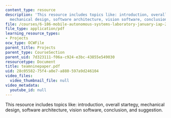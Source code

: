 ```yaml
---
content_type: resource
description: 'This resource includes topics like: introduction, overall startegy,
  mechanical design, software architecture, vision software, conclusion, and suggestion.'
file: /courses/6-186-mobile-autonomous-systems-laboratory-january-iap-2005/28c0558275f4a0e7a880597a9d246104_teamninepaper.pdf
file_type: application/pdf
learning_resource_types:
- Projects
ocw_type: OCWFile
parent_title: Projects
parent_type: CourseSection
parent_uid: 7d323111-f06a-c924-e3bc-43855e549030
resourcetype: Document
title: teamninepaper.pdf
uid: 28c05582-75f4-a0e7-a880-597a9d246104
video_files:
  video_thumbnail_file: null
video_metadata:
  youtube_id: null
---
```

This resource includes topics like: introduction, overall startegy, mechanical design, software architecture, vision software, conclusion, and suggestion.

